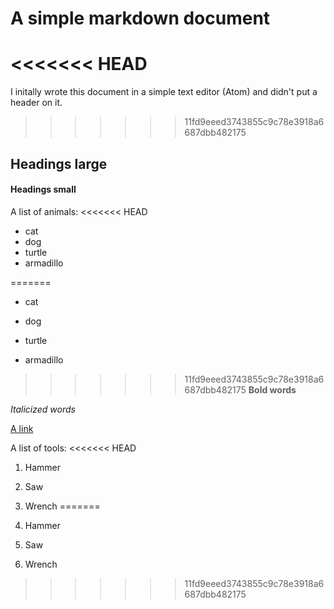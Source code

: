 # A simple markdown document

<<<<<<< HEAD
=======
I initally wrote this document in a simple text editor (Atom) and didn't put a header on it. 

>>>>>>> 11fd9eeed3743855c9c78e3918a6687dbb482175
## Headings large

#### Headings small

A list of animals:
<<<<<<< HEAD
- cat
- dog
- turtle
- armadillo

=======

- cat

- dog

- turtle

- armadillo


>>>>>>> 11fd9eeed3743855c9c78e3918a6687dbb482175
**Bold words**

*Italicized words*

[A link](https://www.youtube.com/watch?v=L2jOEEYsOtU)

A list of tools:
<<<<<<< HEAD
1. Hammer
2. Saw
3. Wrench
=======

1. Hammer

2. Saw

3. Wrench

>>>>>>> 11fd9eeed3743855c9c78e3918a6687dbb482175
